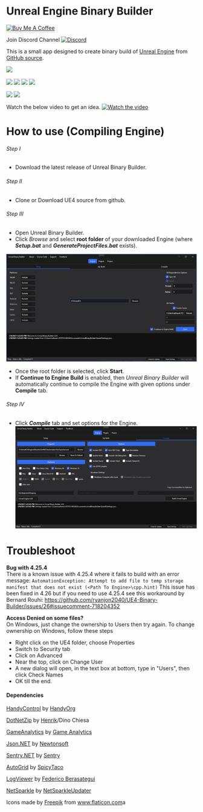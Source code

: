 Unreal Engine Binary Builder
======================

<a href="https://www.buymeacoffee.com/ryanjon2040" target="_blank"><img src="https://www.buymeacoffee.com/assets/img/custom_images/yellow_img.png" alt="Buy Me A Coffee" style="height: 41px !important;width: 174px !important;box-shadow: 0px 3px 2px 0px rgba(190, 190, 190, 0.5) !important;-webkit-box-shadow: 0px 3px 2px 0px rgba(190, 190, 190, 0.5) !important;" ></a>

Join Discord Channel [![Discord](https://img.shields.io/discord/591914197219016707.svg?label=&logo=discord&logoColor=ffffff&color=7389D8&labelColor=6A7EC2)](https://discord.gg/zBMrKRdwgw)

This is a small app designed to create binary build of [Unreal Engine](https://www.unrealengine.com/) from [GitHub source](https://github.com/EpicGames/UnrealEngine).

[<img src="https://img.shields.io/twitter/follow/ryanjon2040.svg?style=popout">](https://twitter.com/ryanjon2040)

![](https://github.com/ryanjon2040/UE4-Binary-Builder/actions/workflows/build-ubb.yml/badge.svg)
![](https://img.shields.io/github/last-commit/ryanjon2040/UE4-Binary-Builder.svg?style=popout) 
![](https://img.shields.io/github/license/ryanjon2040/UE4-Binary-Builder.svg?style=popout) ![](https://img.shields.io/github/downloads/ryanjon2040/UE4-Binary-Builder/total.svg?style=popout) 

![](https://img.shields.io/github/languages/code-size/ryanjon2040/UE4-Binary-Builder.svg?style=flat) ![](https://img.shields.io/github/repo-size/ryanjon2040/UE4-Binary-Builder.svg?style=flat)

Watch the below video to get an idea.
[![Watch the video](https://img.youtube.com/vi/fuvvBMrWX8s/maxresdefault.jpg)](https://youtu.be/fuvvBMrWX8s)

# How to use (Compiling Engine)

###### Step I 
- Download the latest release of Unreal Binary Builder.

###### Step II
- Clone or Download UE4 source from github.

###### Step III
- Open Unreal Binary Builder.
- Click *Browse* and select **root folder** of your downloaded Engine (where **_Setup.bat_** and **_GenerateProjectFiles.bat_** exists).

![Screenshot](Documentation/Screenshot_1.png)

- Once the root folder is selected, click **Start**.
- If **Continue to Engine Build** is enabled, then _Unreal Binary Builder_ will automatically continue to compile the Engine with given options under **Compile** tab.

###### Step IV
- Click **_Compile_** tab and set options for the Engine.
![Screenshot](Documentation/Screenshot_2.PNG)

# Troubleshoot

**Bug with 4.25.4**</br>
There is a known issue with 4.25.4 where it fails to build with an error message: `AutomationException: Attempt to add file to temp storage manifest that does not exist (<Path To Engine>\cpp.hint)` This issue has been fixed in 4.26 but if you need to use 4.25.4 see this workaround by Bernard Rouhi: https://github.com/ryanjon2040/UE4-Binary-Builder/issues/26#issuecomment-718204352

**Access Denied on some files?**</br>
On Windows, just change the ownership to Users then try again. To change ownership on Windows, follow these steps
 - Right click on the UE4 folder, choose Properties
 - Switch to Security tab
 - Click on Advanced
 - Near the top, click on Change User
 - A new dialog will open, in the text box at bottom, type in "Users", then click Check Names
 - OK till the end.

   

#### Dependencies

[HandyControl](https://github.com/HandyOrg/HandyControl) by [HandyOrg](https://github.com/HandyOrg)

[DotNetZip](https://github.com/haf/DotNetZip.Semverd) by [Henrik](https://github.com/haf)/Dino Chiesa

[GameAnalytics](https://github.com/GameAnalytics/GA-SDK-C-SHARP) by [Game Analytics](https://gameanalytics.com/)

[Json.NET](https://github.com/JamesNK/Newtonsoft.Json) by [Newtonsoft](https://www.newtonsoft.com/json)

[Sentry.NET](https://github.com/getsentry/sentry-dotnet) by [Sentry](https://sentry.io/)

[AutoGrid](https://github.com/SpicyTaco/SpicyTaco.AutoGrid) by [SpicyTaco](https://github.com/SpicyTaco)

[LogViewer](https://stackoverflow.com/a/16745054) by [Federico Berasategui](https://stackoverflow.com/users/643085/federico-berasategui)

[NetSparkle](https://github.com/NetSparkleUpdater/NetSparkle) by [NetSparkleUpdater](https://github.com/NetSparkleUpdater)

Icons made by <a href="https://www.flaticon.com/authors/freepik" title="Freepik">Freepik</a> from <a href="https://www.flaticon.com/" title="Flaticon">www.flaticon.com</a>a
